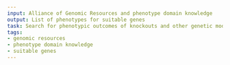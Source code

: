 ```yaml
---
input: Alliance of Genomic Resources and phenotype domain knowledge
output: List of phenotypes for suitable genes
task: Search for phenotypic outcomes of knockouts and other genetic modifications of genes
tags:
- genomic resources
- phenotype domain knowledge
- suitable genes
---
```

